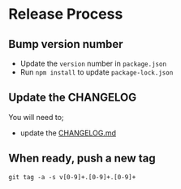 # Release Process

## Bump version number

- Update the `version` number in `package.json`
- Run `npm install` to update `package-lock.json`

## Update the CHANGELOG

You will need to;
- update the [CHANGELOG.md](/CHANGELOG.md)

## When ready, push a new tag

`git tag -a -s v[0-9]+.[0-9]+.[0-9]+`
